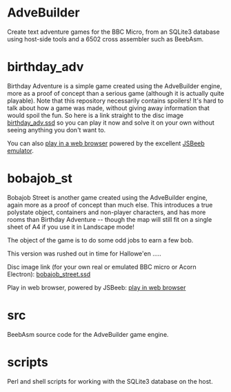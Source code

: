 # AdveBuilder

Create text adventure games for the BBC Micro, from an SQLite3 database using
host-side tools and a 6502 cross assembler such as BeebAsm.

# birthday_adv

Birthday Adventure is a simple game created using the AdveBuilder engine,
more as a proof of concept than a serious game  (although it is actually
quite playable).  Note that this repository necessarily contains spoilers!
It's hard to talk about how a game was made, without giving away information
that would spoil the fun.  So here is a link straight to the disc image
[birthday_adv.ssd](https://github.com/JulieMontoya/AdveBuilder/blob/main/birthday_adv/birthday_adv.ssd)
so you can play it now and solve it on your own without seeing anything you
don't want to.

You can also [play in a web browser](https://earthshod.co.uk/~julie/jsbeeb/?disc1=birthday_adv.ssd&autoboot)
powered by the excellent [JSBeeb emulator](https://github.com/mattgodbolt/jsbeeb).

# bobajob_st

Bobajob Street is another game created using the AdveBuilder engine,
again more as a proof of concept than much else.  This introduces a true
polystate object, containers and non-player characters, and has more
rooms than Birthday Adventure -- though the map will still fit on a single
sheet of A4 if you use it in Landscape mode!

The object of the game is to do some odd jobs to earn a few bob.

This version was rushed out in time for Hallowe'en .....

Disc image link  (for your own real or emulated BBC micro or Acorn Electron):
[bobajob_street.ssd](https://github.com/JulieMontoya/AdveBuilder/raw/main/bobajob_st/bobajob_street.ssd)

Play in web browser, powered by JSBeeb:
[play in web browser](https://earthshod.co.uk/~julie/jsbeeb/?disc1=bobajob_street.ssd&autoboot)

# src

BeebAsm source code for the AdveBuilder game engine.

# scripts

Perl and shell scripts for working with the SQLite3 database on the host.


